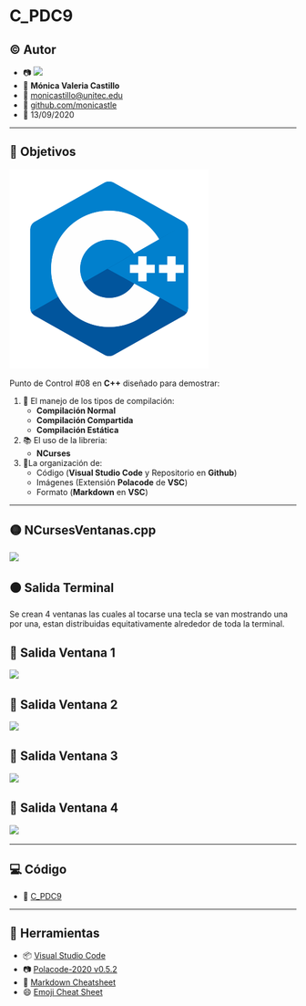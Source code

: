 # C_PDC9

## :copyright: Autor

- :camera: <img src="https://avatars1.githubusercontent.com/u/64861402?s=400&u=0477a114ca729a44357ba5b4a5381816c4d4ea92&v=4" width="160px"> 
- :woman: **Mónica Valeria Castillo**
- :e-mail: monicastillo@unitec.edu
- :link: [github.com/monicastle](https://github.com/monicastle)
- :calendar: 13/09/2020

---

## :dart: Objetivos

![](Images/C++.png)

Punto de Control #08 en **C++** diseñado para demostrar:

1. :nut_and_bolt: El manejo de los tipos de compilación:
   - **Compilación Normal**
   - **Compilación Compartida**
   - **Compilación Estática**
2. :books: El uso de la libreria:
   - **NCurses**
3. :open_file_folder:La organización de:
   - Código (**Visual Studio Code** y Repositorio en **Github**)
   - Imágenes (Extensión **Polacode** de **VSC**)
   - Formato (**Markdown** en **VSC**)

---

## :yellow_circle: NCursesVentanas.cpp

![](Images/NCursesVentanas.png)

## :orange_circle: Salida Terminal

Se crean 4 ventanas las cuales al tocarse una tecla se van mostrando una por una, estan distribuidas equitativamente alrededor de toda la terminal.

## :red_circle: Salida Ventana 1

![](Images/Salida1.jpeg)

## :red_circle: Salida Ventana 2

![](Images/Salida2.jpeg)

## :red_circle: Salida Ventana 3

![](Images/Salida3.jpeg)

## :red_circle: Salida Ventana 4

![](Images/Salida4.jpeg)

---

## :computer: Código

- :blue_book: [C_PDC9](https://github.com/monicastle/C_PDC9)

---
## :wrench: Herramientas
- :package: [Visual Studio Code](https://code.visualstudio.com/)
- :camera: [Polacode-2020 v0.5.2](https://github.com/jeff-hykin/polacode)
- :notebook: [Markdown Cheatsheet](https://github.com/adam-p/markdown-here/wiki/Markdown-Cheatsheet)
- :smile: [Emoji Cheat Sheet](https://www.webfx.com/tools/emoji-cheat-sheet/)
